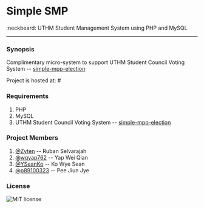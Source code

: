 # Simple SMP
:neckbeard: UTHM Student Management System using PHP and MySQL
***
### Synopsis

Complimentary micro-system to support UTHM Student Council Voting System -- [simple-mpp-election](http://github.com/Zyten/simple-mpp-election "simple-mpp-election by Zyten")

Project is hosted at: #

### Requirements

1. PHP
2. MySQL
3. UTHM Student Council Voting System -- [simple-mpp-election](http://github.com/Zyten/simple-mpp-election "simple-mpp-election by Zyten")

### Project Members

1. [@Zyten](http://github.com/Zyten "Ruban Selvarajah") -- Ruban Selvarajah
2. [@wqyap762](http://github.com/wqyap762 "Wei Qian") -- Yap Wei Qian
3. [@YSeanKo](http://github.com/YSeanKo "Sean Ko") -- Ko Wye Sean
4. [@p89100323](http://github.com/p89100323 "Jiun Jye") -- Pee Jiun Jye

### License

![MIT license](https://img.shields.io/npm/l/express.svg)
